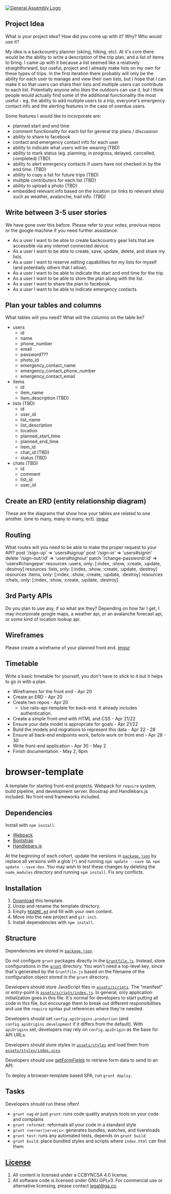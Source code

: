 [![General Assembly Logo](https://camo.githubusercontent.com/1a91b05b8f4d44b5bbfb83abac2b0996d8e26c92/687474703a2f2f692e696d6775722e636f6d2f6b6538555354712e706e67)](https://generalassemb.ly/education/web-development-immersive)

## Project Idea

What is your project idea?  How did you come up with it? Why? Who would use it?

  My idea is a backcountry planner (skiing, hiking, etc).
  At it's core there would be the ability to write a description of the trip
  plan, and a list of items to bring.
  I came up with it because a list seemed like a relatively straightforward,
  but useful, project and I already make lists on my own for these types of
  trips. In the first iteration there probably will only be the ability for each
  user to manage and view their own lists, but I hope that I can make it so
  that users can share their lists and multiple users can contribute to each
  list. Potentially anyone who likes the outdoors can use it, but I think people
  would actually find some of the additional functionality the most useful - eg.
  the ability to add multiple users to a trip, everyone's emergency contact info
  and the alerting features in the case of overdue users.

  Some features I would like to incorporate are:
  - planned start and end time
  - comment functionality for each list for general trip plans / discussion
  - ability to share to facebook
  - contact and emergency contact info for each user
  - ability to indicate what users will be wearing (TBD)
  - ability to mark status (eg. planning, in progress, delayed, cancelled,
  completed) (TBD)
  - ability to alert emergency contacts if users have not checked in by the end
  time. (TBD)
  - ability to copy a list for future trips (TBD)
  - multiple contributers for each list (TBD)
  - ability to upload a photo (TBD)
  - embedded relevant info based on the location (or links to relevant sites)
  such as weather, avalanche, trail info. (TBD)

## Write between 3-5 user stories

We have gone over this before. Please refer to your notes, previous repos or the
google machine if you need further assistance.
  - As a user I want to be able to create backcountry gear lists that are
  accessible via any internet connected device.
  - As a user I want to be able to create, save, update, delete, and share my
  lists.
  - As a user I want to reserve editing capabilities for my lists for myself
  (and potentially others that I allow).
  - As a user I want to be able to indicate the start and end time for the trip.
  - As a user I want to be able to store the plan along with the list.
  - As a user I want to share the plan to facebook.
  - As a user I want to be able to indicate emergency contacts.

## Plan your tables and columns

What tables will you need? What will the columns on the table be?
  - users
    - id
    - name
    - phone_number
    - email
    - password???
    - photo_id
    - emergency_contact_name
    - emergency_contact_phone_number
    - emergency_contact_email
  - items
      - id
      - item_name
      - item_description (TBD)
  - lists (TBD)
    - id
    - user_id
    - list_name
    - list_description
    - location
    - planned_start_time
    - planned_end_time
    - item_id
    - chat_id (TBD)
    - status (TBD)
  - chats (TBD)
    - id
    - comment
    - list_id
    - user_id

## Create an ERD (entity relationship diagram)

These are the diagrams that show how your tables are related to one another.
(one to many, many to many, ect).
[imgur](http://i.imgur.com/tXpvzzw.jpg)

## Routing

What routes will you need to be able to make the proper request to your API?
  post '/sign-up' => 'users#signup'
  post '/sign-in' => 'users#signin'
  delete '/sign-out/:id' => 'users#signout'
  patch '/change-password/:id' => 'users#changepw'
  resources :users, only: [:index, :show, :create, :update, :destroy]
  resources :lists, only: [:index, :show, :create, :update, :destroy]
  resources :items, only: [:index, :show, :create, :update, :destroy]
  resources :chats, only: [:index, :show, :create, :update, :destroy]

## 3rd Party APIs

Do you plan to use any, if so what are they?
  Depending on how far I get, I may incorporate google maps, a weather api, or
  an avalanche forecast api, or some kind of location lookup api.

## Wireframes

Please create a wireframe of your planned front end.
[imgur](http://i.imgur.com/1N42xuh.jpg)

## Timetable

Write a basic timetable for yourself, you don't have to stick to it but it
helps to go in with a plan.
  - Wireframes for the front end - Apr 20
  - Create an ERD - Apr 20
  - Create two repos - Apr 20
    - Use rails-api-template for back-end. It already includes authentication.
  - Create a simple front-end with HTML and CSS - Apr 21/22
  - Ensure your data model is appropriate for goals - Apr 21/22
  - Build the models and migrations to represent this data - Apr 22 - 28
  - Ensure all back-end endpoints work, before work on front end - Apr 28 - 30
  - Write front-end application - Apr 30 - May 2
  - Finish documentation - May 2, 6pm

# browser-template

A template for starting front-end projects. Webpack for `require` system, build
pipeline, and development server. Boostrap and Handlebars.js included. No
front-end frameworks included.

## Dependencies

Install with `npm install`.

-   [Webpack](https://webpack.github.io)
-   [Bootstrap](http://getbootstrap.com)
-   [Handlebars.js](http://handlebarsjs.com)

At the beginning of each cohort, update the versions in
[`package.json`](package.json) by replace all versions with a glob (`*`) and
running `npm update --save && npm update --save-dev`. You may wish to test these
changes by deleting the `node_modules` directory and running `npm install`.
Fix any conflicts.

## Installation

1.  [Download](../../archive/master.zip) this template.
1.  Unzip and rename the template directory.
1.  Empty [`README.md`](README.md) and fill with your own content.
1.  Move into the new project and `git init`.
1.  Install dependencies with `npm install`.

## Structure

Dependencies are stored in [`package.json`](package.json).

Do not configure `grunt` packages directly in the
[`Gruntfile.js`](Gruntfile.js). Instead, store configurations in the
[`grunt`](grunt) directory. You won't need a top-level key, since that's
generated by the `Gruntfile.js` based on the filename of the configuration
object stored in the `grunt` directory.

Developers should store JavaScript files in [`assets/scripts`](assets/scripts).
The "manifest" or entry-point is
[`assets/scripts/index.js`](assets/scripts/index.js). In general, only
application initialization goes in this file. It's normal for developers to
start putting all code in this file, but encourage them to break out different
responsibilities and use the `require` syntax put references where they're
needed.

Developers should set `config.apiOrigins.production` (and
`config.apiOrigins.development` if it differs from the default).  With
`apiOrigins` set, developers may rely on `config.apiOrigin` as the base for API
URLs.

Developers should store styles in [`assets/styles`](assets/styles) and load them
from [`assets/styles/index.scss`](assets/styles/index.scss).

Developers should use [getFormFields](forms.md) to retrieve form data to send to
an API.

To deploy a browser-template based SPA, run `grunt deploy`.

## Tasks

Developers should run these often!

-   `grunt nag` or just `grunt`: runs code quality analysis tools on your code
    and complains
-   `grunt reformat`: reformats all your code in a standard style
-   `grunt <server|serve|s>`: generates bundles, watches, and livereloads
-   `grunt test`: runs any automated tests, depends on `grunt build`
-   `grunt build`: place bundled styles and scripts where `index.html` can find
    them

## [License](LICENSE)

1.  All content is licensed under a CC­BY­NC­SA 4.0 license.
1.  All software code is licensed under GNU GPLv3. For commercial use or
    alternative licensing, please contact legal@ga.co.
